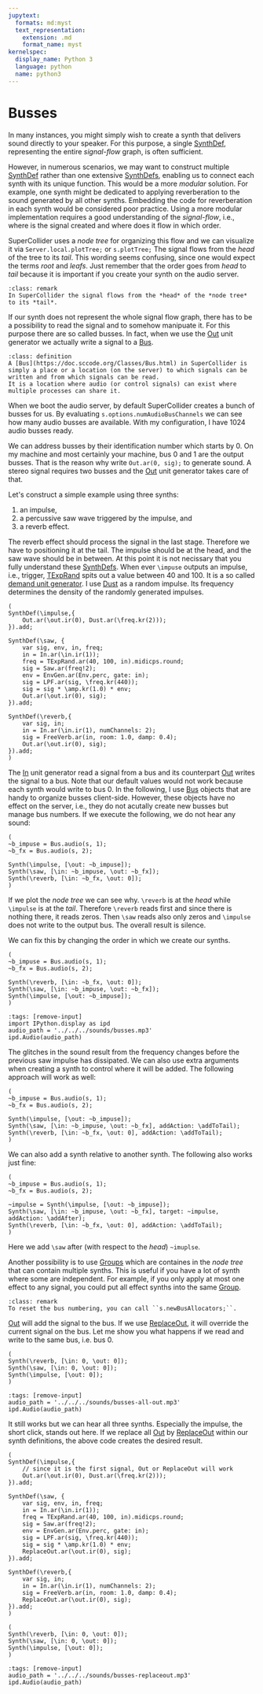 ```yaml
---
jupytext:
  formats: md:myst
  text_representation:
    extension: .md
    format_name: myst
kernelspec:
  display_name: Python 3
  language: python
  name: python3
---
```


# Busses

In many instances, you might simply wish to create a synth that delivers sound directly to your speaker. For this purpose, a single [SynthDef](https://doc.sccode.org/Classes/SynthDef.html), representing the entire *signal-flow* graph, is often sufficient.

However, in numerous scenarios, we may want to construct multiple [SynthDef](https://doc.sccode.org/Classes/SynthDef.html) rather than one extensive [SynthDefs](https://doc.sccode.org/Classes/SynthDef.html), enabling us to connect each synth with its unique function.
This would be a more *modular* solution.
For example, one synth might be dedicated to applying reverberation to the sound generated by all other synths. Embedding the code for reverberation in each synth would be considered poor practice.
Using a more modular implementation requires a good understanding of the *signal-flow*, i.e., where is the signal created and where does it flow in which order.

SuperCollider uses a *node tree* for organizing this flow and we can visualize it via ``Server.local.plotTree;`` or ``s.plotTree;``
The signal flows from the *head* of the tree to its *tail*.
This wording seems confusing, since one would expect the terms *root* and *leafs*.
Just remember that the order goes from *head* to *tail* because it is important if you create your synth on the audio server.

```{admonition} Note Tree
:class: remark
In SuperCollider the signal flows from the *head* of the *node tree* to its *tail*.
```

If our synth does not represent the whole signal flow graph, there has to be a possibility to read the signal and to somehow manipuate it.
For this purpose there are so called busses.
In fact, when we use the [Out](https://doc.sccode.org/Classes/Out.html) unit generator we actually write a signal to a [Bus](https://doc.sccode.org/Classes/Bus.html).

```{admonition} Bus
:class: definition
A [Bus](https://doc.sccode.org/Classes/Bus.html) in SuperCollider is simply a place or a location (on the server) to which signals can be written and from which signals can be read.
It is a location where audio (or control signals) can exist where multiple processes can share it.
```

When we boot the audio server, by default SuperCollider creates a bunch of busses for us.
By evaluating ``s.options.numAudioBusChannels`` we can see how many audio busses are available.
With my configuration, I have 1024 audio busses ready.

We can address busses by their identification number which starts by 0.
On my machine and most certainly your machine, bus 0 and 1 are the output busses.
That is the reason why write ``Out.ar(0, sig);`` to generate sound.
A stereo signal requires two busses and the [Out](https://doc.sccode.org/Classes/Out.html) unit generator takes care of that.

Let's construct a simple example using three synths:

1. an impulse,
2. a percussive saw wave triggered by the impulse, and
3. a reverb effect.
   
The reverb effect should process the signal in the last stage.
Therefore we have to positioning it at the tail.
The impulse should be at the head, and the saw wave should be in between.
At this point it is not necissary that you fully understand these [SynthDefs](https://doc.sccode.org/Classes/SynthDef.html).
When ever ``\impuse`` outputs an impulse, i.e., trigger, [TExpRand](https://doc.sccode.org/Classes/TExpRand.html) spits out a value between 40 and 100.
It is a so called [demand unit generator](sec-demand-ugens).
I use [Dust](https://doc.sccode.org/Classes/Dust.html) as a random impulse.
Its frequency determines the density of the randomly generated impulses.

```isc
(
SynthDef(\impulse,{
    Out.ar(\out.ir(0), Dust.ar(\freq.kr(2)));
}).add;

SynthDef(\saw, {
    var sig, env, in, freq;
    in = In.ar(\in.ir(1));
    freq = TExpRand.ar(40, 100, in).midicps.round;
    sig = Saw.ar(freq!2);
    env = EnvGen.ar(Env.perc, gate: in);
    sig = LPF.ar(sig, \freq.kr(440));
    sig = sig * \amp.kr(1.0) * env;
    Out.ar(\out.ir(0), sig);
}).add;

SynthDef(\reverb,{
    var sig, in;
    in = In.ar(\in.ir(1), numChannels: 2);
    sig = FreeVerb.ar(in, room: 1.0, damp: 0.4);
    Out.ar(\out.ir(0), sig);
}).add;
)
```

The [In](https://doc.sccode.org/Classes/In.html) unit generator read a signal from a bus and its counterpart [Out](https://doc.sccode.org/Classes/Out.html) writes the signal to a bus.
Note that our default values would not work because each synth would write to bus 0.
In the following, I use [Bus](https://doc.sccode.org/Classes/Bus.html) objects that are handy to organize busses client-side.
However, these objects have no effect on the server, i.e., they do not acutally create new busses but manage bus numbers.
If we execute the following, we do not hear any sound:

```isc
(
~b_impuse = Bus.audio(s, 1);
~b_fx = Bus.audio(s, 2);

Synth(\impulse, [\out: ~b_impuse]);
Synth(\saw, [\in: ~b_impuse, \out: ~b_fx]);
Synth(\reverb, [\in: ~b_fx, \out: 0]);
)
```

If we plot the *node tree* we can see why.
``\reverb`` is at the *head* while ``\impulse`` is at the *tail*.
Therefore ``\reverb`` reads first and since there is nothing there, it reads zeros.
Then ``\saw`` reads also only zeros and ``\impulse`` does not write to the output bus.
The overall result is silence.

We can fix this by changing the order in which we create our synths.

```isc
(
~b_impuse = Bus.audio(s, 1);
~b_fx = Bus.audio(s, 2);

Synth(\reverb, [\in: ~b_fx, \out: 0]);
Synth(\saw, [\in: ~b_impuse, \out: ~b_fx]);
Synth(\impulse, [\out: ~b_impuse]);
)
```

```{code-cell} python3
:tags: [remove-input]
import IPython.display as ipd
audio_path = '../../../sounds/busses.mp3'
ipd.Audio(audio_path)
```

The glitches in the sound result from the frequency changes before the previous saw impulse has dissipated.
We can also use extra arguments when creating a synth to control where it will be added.
The following approach will work as well:

```isc
(
~b_impuse = Bus.audio(s, 1);
~b_fx = Bus.audio(s, 2);

Synth(\impulse, [\out: ~b_impuse]);
Synth(\saw, [\in: ~b_impuse, \out: ~b_fx], addAction: \addToTail);
Synth(\reverb, [\in: ~b_fx, \out: 0], addAction: \addToTail);
)
```

We can also add a synth relative to another synth.
The following also works just fine:

```isc
(
~b_impuse = Bus.audio(s, 1);
~b_fx = Bus.audio(s, 2);

~impulse = Synth(\impulse, [\out: ~b_impuse]);
Synth(\saw, [\in: ~b_impuse, \out: ~b_fx], target: ~impulse, addAction: \addAfter);
Synth(\reverb, [\in: ~b_fx, \out: 0], addAction: \addToTail);
)
```

Here we add ``\saw`` after (with respect to the *head*) ``~imuplse``.

Another possibility is to use [Groups](https://doc.sccode.org/Classes/Group.html) which are containes in the *node tree* that can contain multiple synths.
This is useful if you have a lot of synth where some are independent.
For example, if you only apply at most one effect to any signal, you could put all effect synths into the same [Group](https://doc.sccode.org/Classes/Group.html).

```{admonition} Reset Busses
:class: remark
To reset the bus numbering, you can call ``s.newBusAllocators;``.
```

[Out](https://doc.sccode.org/Classes/In.html) will add the signal to the bus.
If we use [ReplaceOut](https://doc.sccode.org/Classes/ReplaceOut.html), it will override the current signal on the bus.
Let me show you what happens if we read and write to the same bus, i.e. bus 0.

```isc
(
Synth(\reverb, [\in: 0, \out: 0]);
Synth(\saw, [\in: 0, \out: 0]);
Synth(\impulse, [\out: 0]);
)
```

```{code-cell} python3
:tags: [remove-input]
audio_path = '../../../sounds/busses-all-out.mp3'
ipd.Audio(audio_path)
```

It still works but we can hear all three synths.
Especially the impulse, the short click, stands out here.
If we replace all [Out](https://doc.sccode.org/Classes/In.html) by [ReplaceOut](https://doc.sccode.org/Classes/ReplaceOut.html) within our synth definitions, the above code creates the desired result.

```isc
(
SynthDef(\impulse,{
    // since it is the first signal, Out or ReplaceOut will work
    Out.ar(\out.ir(0), Dust.ar(\freq.kr(2)));
}).add;

SynthDef(\saw, {
    var sig, env, in, freq;
    in = In.ar(\in.ir(1));
    freq = TExpRand.ar(40, 100, in).midicps.round;
    sig = Saw.ar(freq!2);
    env = EnvGen.ar(Env.perc, gate: in);
    sig = LPF.ar(sig, \freq.kr(440));
    sig = sig * \amp.kr(1.0) * env;
    ReplaceOut.ar(\out.ir(0), sig);
}).add;

SynthDef(\reverb,{
    var sig, in;
    in = In.ar(\in.ir(1), numChannels: 2);
    sig = FreeVerb.ar(in, room: 1.0, damp: 0.4);
    ReplaceOut.ar(\out.ir(0), sig);
}).add;
)
```

```isc
(
Synth(\reverb, [\in: 0, \out: 0]);
Synth(\saw, [\in: 0, \out: 0]);
Synth(\impulse, [\out: 0]);
)
```

```{code-cell} python3
:tags: [remove-input]
audio_path = '../../../sounds/busses-replaceout.mp3'
ipd.Audio(audio_path)
```